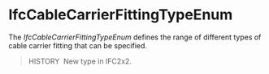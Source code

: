 IfcCableCarrierFittingTypeEnum
==============================

The _IfcCableCarrierFittingTypeEnum_ defines the range of different types of cable carrier fitting that can be specified.

> HISTORY&nbsp; New type in IFC2x2.

